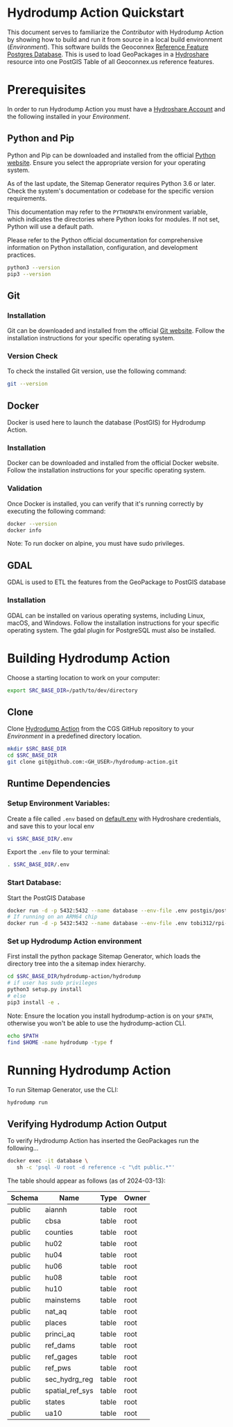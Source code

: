 # Hydrodump Action Quickstart

This document serves to familiarize the *Contributor* with Hydrodump Action by showing how to build and run it from source in a local build environment (*Environment*). This software builds the Geoconnex [Reference Feature Postgres Database](https://reference.geoconnex.us). This is used to load GeoPackages in a [Hydroshare](https://www.hydroshare.org/) resource into one PostGIS Table of all Geoconnex.us reference features.

# Prerequisites

In order to run Hydrodump Action you must have a [Hydroshare Account](https://www.hydroshare.org/home/) and the following installed in your *Environment*. 

## Python and Pip
Python and Pip can be downloaded and installed from the official [Python website](https://python.org/). Ensure you select the appropriate version for your operating system.

As of the last update, the Sitemap Generator requires Python 3.6 or later. Check the system's documentation or codebase for the specific version requirements.

This documentation may refer to the ``PYTHONPATH`` environment variable, which indicates the directories where Python looks for modules. If not set, Python will use a default path.

Please refer to the Python official documentation for comprehensive information on Python installation, configuration, and development practices.

```bash
python3 --version
pip3 --version
```

## Git

### Installation
Git can be downloaded and installed from the official [Git website](https://git-scm.com/). Follow the installation instructions for your specific operating system.

### Version Check
To check the installed Git version, use the following command:

```bash
git --version
```

## Docker
Docker is used here to launch the database (PostGIS) for Hydrodump Action. 

### Installation
Docker can be downloaded and installed from the official Docker website. Follow the installation instructions for your specific operating system.

### Validation
Once Docker is installed, you can verify that it's running correctly by executing the following command:

```bash
docker --version
docker info
```

Note: To run docker on alpine, you must have sudo privileges.

## GDAL
GDAL is used to ETL the features from the GeoPackage to PostGIS database

### Installation
GDAL can be installed on various operating systems, including Linux, macOS, and Windows. Follow the installation instructions for your specific operating system. The gdal plugin for PostgreSQL must also be installed.


# Building Hydrodump Action

Choose a starting location to work on your computer:

```bash
export SRC_BASE_DIR=/path/to/dev/directory
```

## Clone
Clone [Hydrodump Action](https://github.com/cgs-earth/hydrodump-action.git) from the CGS GitHub repository to your *Environment* in a predefined directory location.

```bash
mkdir $SRC_BASE_DIR
cd $SRC_BASE_DIR
git clone git@github.com:<GH_USER>/hydrodump-action.git
```

## Runtime Dependencies

### Setup Environment Variables:

Create a file called ``.env`` based on [default.env](/default.env) with Hydroshare credentials, and save this to your local env
```bash
vi $SRC_BASE_DIR/.env
```

Export the ``.env`` file to your terminal:
```bash
. $SRC_BASE_DIR/.env
``` 

### Start Database:

Start the PostGIS Database

```bash
docker run -d -p 5432:5432 --name database --env-file .env postgis/postgis:14-3.2-alpine
# If running on an ARM64 chip
docker run -d -p 5432:5432 --name database --env-file .env tobi312/rpi-postgresql-postgis:14-3.4-alpine-arm64
```

### Set up Hydrodump Action environment

First install the python package Sitemap Generator, which loads the directory tree into the a sitemap index hierarchy.

```bash
cd $SRC_BASE_DIR/hydrodump-action/hydrodump
# if user has sudo privileges
python3 setup.py install
# else
pip3 install -e .
```

Note: Ensure the location you install hydrodump-action is on your `$PATH`, otherwise you
won't be able to use the hydrodump-action CLI.

```bash
echo $PATH
find $HOME -name hydrodump -type f
```

# Running Hydrodump Action

To run Sitemap Generator, use the CLI:

```bash
hydrodump run
```

## Verifying Hydrodump Action Output

To verify Hydrodump Action has inserted the GeoPackages run the following...

```bash
docker exec -it database \
   sh -c 'psql -U root -d reference -c "\dt public.*"'
```

The table should appear as follows (as of 2024-03-13):

| Schema |      Name       | Type  | Owner |
|--------|-----------------|-------|-------|
| public | aiannh          | table | root  |
| public | cbsa            | table | root  |
| public | counties        | table | root  |
| public | hu02            | table | root  |
| public | hu04            | table | root  |
| public | hu06            | table | root  |
| public | hu08            | table | root  |
| public | hu10            | table | root  |
| public | mainstems       | table | root  |
| public | nat_aq          | table | root  |
| public | places          | table | root  |
| public | princi_aq       | table | root  |
| public | ref_dams        | table | root  |
| public | ref_gages       | table | root  |
| public | ref_pws         | table | root  |
| public | sec_hydrg_reg   | table | root  |
| public | spatial_ref_sys | table | root  |
| public | states          | table | root  |
| public | ua10            | table | root  |
